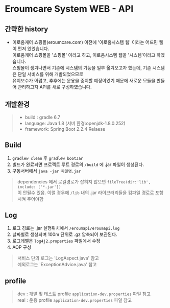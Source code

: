 # Eroumcare System WEB - API
## 간략한 history
-  이로움케어 쇼핑몰(eroumcare.com) 이전에 '이로움시스템 웹' 이라는 어드민 웹이 먼저 있었습니다.   
이로움케어 쇼핑몰을 '쇼핑몰' 이라고 하고, 이로움시스템 웹을 '시스템'이라고 하겠습니다.   
쇼핑몰이 생겨나면서 기존에 시스템의 기능을 일부 옮겨오고자 했는데, 기존 시스템은 단일 서비스를 위해 개발되었으므로   
유지보수가 어렵고, 추후에는 운용을 중지할 예정이었기 때문에 새로운 모듈을 만들어 관리하고자 API를 새로 구성하였습니다.
   

## 개발환경
> - build : gradle 6.7
> - language: Java 1.8 (서버 환경:openjdk-1.8.0.252)
> - framework: Spring Boot 2.2.4 Relaese


## Build
1. `gradlew clean` 후 `gradlew bootJar` 
2. 빌드가 완료되면 프로젝트 루트 경로의 `/build` 에 .jar 파일이 생성된다.   
3. 구동서버에서 `java -jar 파일명.jar`
> dependencies 에서 로컬경로가 잡히지 않으면 `fileTree(dir:'lib', include: ['*.jar'])`   
> 이 안될수 있음. 이럴 경우에 `/lib` 내의 .jar 라이브러리들을 컴파일 경로로 포함시켜 주어야함


## Log
1. 로그 경로는 .jar 실행위치에서 `/eroumapi/eroumapi.log`
2. 날짜별로 생성되며 100m 단위로 .gz 압축되어 보관된다.
3. 로그레벨은 `log4j2.properties` 파일에서 수정
4. AOP 구성
> 서비스 단의 로그는 'LogAspect.java' 참고   
> 예외로그는 'ExceptionAdvice.java' 참고


## profile
> dev : 개발 및 테스트 profile `application-dev.properties` 파일 참고   
> real : 운용 profile `application-dev.properties` 파일 참고
